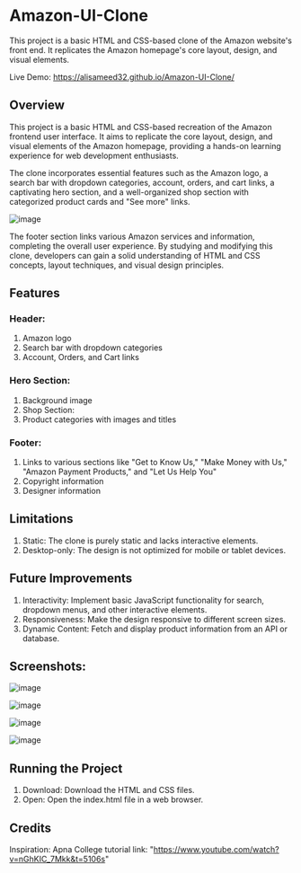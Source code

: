 # Amazon-UI-Clone
This project is a basic HTML and CSS-based clone of the Amazon website's front end. It replicates the Amazon homepage's core layout, design, and visual elements.

Live Demo: https://alisameed32.github.io/Amazon-UI-Clone/

## Overview

This project is a basic HTML and CSS-based recreation of the Amazon frontend user interface. It aims to replicate the core layout, design, and visual elements of the Amazon homepage, providing a hands-on learning experience for web development enthusiasts.

The clone incorporates essential features such as the Amazon logo, a search bar with dropdown categories, account, orders, and cart links, a captivating hero section, and a well-organized shop section with categorized product cards and "See more" links.

![image](https://github.com/user-attachments/assets/add07501-c318-40d1-adde-0bb751fdad94)


The footer section links various Amazon services and information, completing the overall user experience. By studying and modifying this clone, developers can gain a solid understanding of HTML and CSS concepts, layout techniques, and visual design principles.

## Features

### Header:

1. Amazon logo
2. Search bar with dropdown categories
3. Account, Orders, and Cart links

### Hero Section:

1. Background image
2. Shop Section:
3. Product categories with images and titles

### Footer:

1. Links to various sections like "Get to Know Us," "Make Money with Us," "Amazon Payment Products," and "Let Us Help You"
2. Copyright information
3. Designer information

## Limitations

1. Static: The clone is purely static and lacks interactive elements.
2. Desktop-only: The design is not optimized for mobile or tablet devices.

## Future Improvements

1. Interactivity: Implement basic JavaScript functionality for search, dropdown menus, and other interactive elements.
2. Responsiveness: Make the design responsive to different screen sizes.
3. Dynamic Content: Fetch and display product information from an API or database.

## Screenshots:

![image](https://github.com/user-attachments/assets/2a4d2618-b1a1-4dbd-8efc-8c57c544a92f)

![image](https://github.com/user-attachments/assets/83d00aa6-a69a-4fd4-a1ea-fa98d20bcb70)

![image](https://github.com/user-attachments/assets/cc7dd327-d905-4fc4-b0fb-408931af12fc)

![image](https://github.com/user-attachments/assets/45d59139-68e8-4cac-a476-4e1b797a9e17)

## Running the Project

1. Download: Download the HTML and CSS files.
2. Open: Open the index.html file in a web browser.

## Credits

Inspiration: Apna College tutorial link: "https://www.youtube.com/watch?v=nGhKIC_7Mkk&t=5106s"
